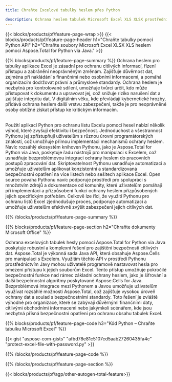 ```yaml
---
title: Chraňte Excelové tabulky heslem přes Python 

description: Ochrana heslem tabulek Microsoft Excel XLS XLSX prostřednictvím aplikace Python. Použijte heslo snadno.
---
```


{{< blocks/products/pf/feature-page-wrap >}}
{{< blocks/products/pf/feature-page-header h1="Chraňte tabulky pomocí Python API" h2="Chraňte soubory Microsoft Excel XLSX XLS heslem pomocí Aspose.Total for Python via Java." >}}

{{% blocks/products/pf/feature-page-summary %}}
Ochrana heslem pro tabulky aplikace Excel je zásadní pro ochranu citlivých informací, řízení přístupu a zabránění neoprávněným změnám. Zajišťuje důvěrnost dat, zejména při nakládání s finančními nebo osobními informacemi, a pomáhá organizacím dodržovat právní a průmyslové standardy. Ochrana heslem je nezbytná pro kontrolované sdílení, umožňuje tvůrci určit, kdo může přistupovat k dokumentu a upravovat jej, což snižuje riziko narušení dat a zajišťuje integritu dat. V digitálním věku, kde převládají kybernetické hrozby, přidává ochrana heslem další vrstvu zabezpečení, takže je pro neoprávněné osoby obtížné získat přístup ke kritickým informacím. <br /><br />

Použití aplikací Python pro ochranu listu Excelu pomocí hesel nabízí několik výhod, které zvyšují efektivitu i bezpečnost. Jednoduchost a všestrannost Pythonu jej zpřístupňují uživatelům s různou úrovní programátorských znalostí, což umožňuje přímou implementaci mechanismů ochrany heslem. Navíc rozsáhlý ekosystém knihoven Pythonu, jako je Aspose.Total for Python via Java, poskytuje řadu nástrojů pro manipulaci s Excelem, což usnadňuje bezproblémovou integraci ochrany heslem do pracovních postupů zpracování dat. Skriptovatelnost Pythonu usnadňuje automatizaci a umožňuje uživatelům aplikovat konzistentní a standardizovaná bezpečnostní opatření na více listech nebo sešitech aplikace Excel. Open source povaha Pythonu navíc podporuje prostředí pro spolupráci s množstvím zdrojů a dokumentace od komunity, které uživatelům pomáhají při implementaci a přizpůsobení funkcí ochrany heslem přizpůsobených jejich specifickým potřebám. Celkově lze říci, že využití Pythonu pro ochranu listů Excel zjednodušuje proces, podporuje automatizaci a umožňuje uživatelům efektivně zvýšit zabezpečení jejich citlivých dat.

{{% /blocks/products/pf/feature-page-summary  %}}



{{% blocks/products/pf/feature-page-section  h2="Chraňte dokumenty Microsoft Office" %}}

Ochrana excelových tabulek hesly pomocí Aspose.Total for Python via Java poskytuje robustní a komplexní řešení pro zajištění bezpečnosti citlivých dat. Aspose.Total je výkonná sada Java API, která obsahuje Aspose.Cells pro manipulaci s Excelem. Využitím těchto API v prostředí Pythonu prostřednictvím Javy mohou uživatelé programově nastavovat hesla pro omezení přístupu k jejich souborům Excel. Tento přístup umožňuje pokročilé bezpečnostní funkce nad rámec základní ochrany heslem, jako je šifrování a další bezpečnostní algoritmy poskytované Aspose.Cells for Java. Bezproblémová integrace mezi Pythonem a Javou umožňuje uživatelům využívat rozsáhlé možnosti Aspose.Total, což zajišťuje vysokou úroveň ochrany dat a soulad s bezpečnostními standardy. Toto řešení je zvláště výhodné pro organizace, které se zabývají důvěrnými finančními daty, citlivými obchodními informacemi nebo jakýmkoli scénářem, kde jsou nezbytná přísná bezpečnostní opatření pro ochranu obsahu tabulek Excel.

{{% blocks/products/pf/feature-page-code h3="Kód Python – Chraňte tabulku Microsoft Excel" %}}

{{< gist "aspose-com-gists" "afbd78e81c5107cd5aab27260435fa4c" "protect-excel-file-with-password.py" >}}

{{% /blocks/products/pf/feature-page-code  %}}

{{% /blocks/products/pf/feature-page-section %}}

{{< blocks/products/pf/agp/other-autogen-total-feature>}}